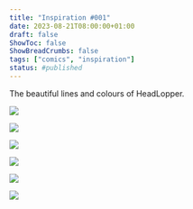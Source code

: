 ```yaml
---
title: "Inspiration #001"
date: 2023-08-21T08:00:00+01:00
draft: false
ShowToc: false
ShowBreadCrumbs: false
tags: ["comics", "inspiration"]
status: #published
---
```


The beautiful lines and colours of HeadLopper.

![](/20230821/HeadLopper1.webp)

![](/20230821/HeadLopper2.webp)

![](/20230821/HeadLopper3.webp)

![](/20230821/HeadLopper4.webp)

![](/20230821/HeadLopper5.webp)

![](/20230821/HeadLopper6.webp)